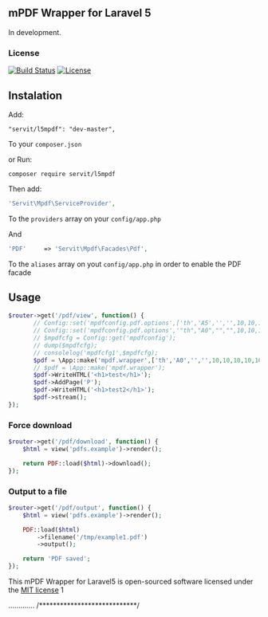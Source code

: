 ## mPDF Wrapper for Laravel 5
In development.
### License
[![Build Status](https://api.travis-ci.org/vsmoraes/pdf-laravel5.svg)](https://github.com/limweb/L5MPDF)
[![License](https://poser.pugx.org/vsmoraes/laravel-pdf/license.svg)](https://packagist.org/packages/servit/l5mpdf)

## Instalation
Add:
```
"servit/l5mpdf": "dev-master", 
```
To your `composer.json`

or Run:
```
composer require servit/l5mpdf
```

Then add:
```php
'Servit\Mpdf\ServiceProvider', 
```
To the `providers` array on your `config/app.php`

And

```php
'PDF'     => 'Servit\Mpdf\Facades\Pdf', 
```
To the `aliases` array on yout `config/app.php` in order to enable the PDF facade

## Usage

```php
$router->get('/pdf/view', function() {
       // Config::set('mpdfconfig.pdf.options',['th','A5','','',10,10,10,10,10,5,'L'] );
       // Config::set('mpdfconfig.pdf.options','"th","A0","","",10,10,10,10,6,3');
       // $mpdfcfg = Config::get('mpdfconfig');    
       // dump($mpdfcfg);
       // consolelog('mpdfcfg1',$mpdfcfg);
       $pdf = \App::make('mpdf.wrapper',['th','A0','','',10,10,10,10,10,5,'L']);
       // $pdf = \App::make('mpdf.wrapper');
       $pdf->WriteHTML('<h1>test</h1>');
       $pdf->AddPage('P'); 
       $pdf->WriteHTML('<h1>test2</h1>');
       $pdf->stream();
});
```

### Force download
```php
$router->get('/pdf/download', function() {
    $html = view('pdfs.example')->render();

    return PDF::load($html)->download();
});
```

### Output to a file
```php
$router->get('/pdf/output', function() {
    $html = view('pdfs.example')->render();

    PDF::load($html)
        ->filename('/tmp/example1.pdf')
        ->output();

    return 'PDF saved';
});
```
This mPDF Wrapper for Laravel5 is open-sourced software licensed under the [MIT license](http://opensource.org/licenses/MIT)
1


.............
/****************************/
